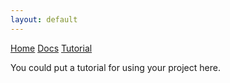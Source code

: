 ```yaml
---
layout: default
---
```


<script src='https://cdnjs.cloudflare.com/ajax/libs/mathjax/2.7.5/latest.js?config=TeX-MML-AM_CHTML' async></script>

<div class="topnav">
  <a href="../git_template/">Home</a>
  <a href="page2">Docs</a>
  <a class="active" href="#">Tutorial</a>
</div>

You could put a tutorial for using your project here.
